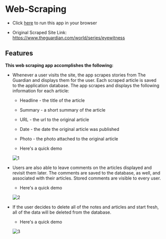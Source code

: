 # Web-Scraping

 * Click [here](https://serene-beyond-27591.herokuapp.com/) to run this app in your browser

 * Original Scraped Site Link: https://www.theguardian.com/world/series/eyewitness

## Features

**This web scraping app accomplishes the following:**

  * Whenever a user visits the site, the app scrapes stories from The Guardian and displays them for the user. Each scraped article is saved to the application database. The app scrapes and displays the following information for each article:

     * Headline - the title of the article

     * Summary - a short summary of the article

     * URL - the url to the original article

     * Date - the date the original article was published

     * Photo - the photo attached to the original article

     * Here's a quick demo

      ![1](https://github.com/kathrynherod/Week-18_Web-Scraping/blob/master/gifs/ex1.gif?raw=true)

  * Users are also able to leave comments on the articles displayed and revisit them later. The comments are saved to the database, as well, and associated with their articles. Stored comments are visible to every user.

     * Here's a quick demo

      ![2](https://github.com/kathrynherod/Week-18_Web-Scraping/blob/master/gifs/ex2.gif?raw=true)

  * If the user decides to delete all of the notes and articles and start fresh, all of the data will be deleted from the database. 

     * Here's a quick demo

      ![3](https://github.com/kathrynherod/Week-18_Web-Scraping/blob/master/gifs/ex3.gif?raw=true)
